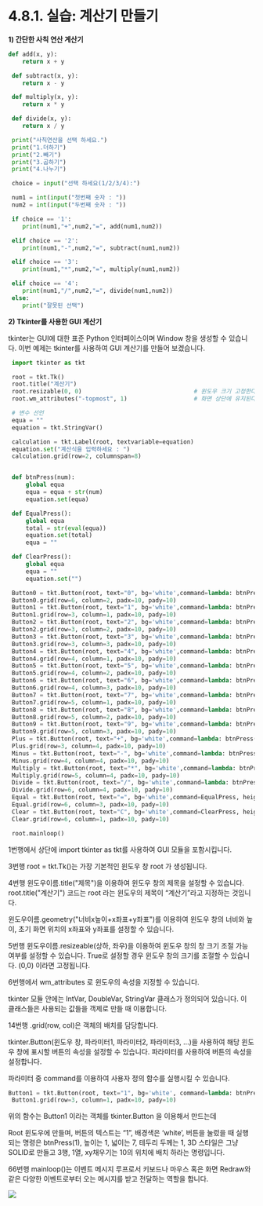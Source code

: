 # 4.8.1.     실습: 계산기 만들기

**1\)    간단한 사칙 연산 계산기**

```python
def add(x, y):
    return x + y

 def subtract(x, y):
    return x - y

 def multiply(x, y):
    return x * y

 def divide(x, y):
    return x / y

 print("사칙연산을 선택 하세요.")
 print("1.더하기")
 print("2.빼기")
 print("3.곱하기")
 print("4.나누기")

 choice = input("선택 하세요(1/2/3/4):")

 num1 = int(input("첫번째 숫자 : "))
 num2 = int(input("두번째 숫자 : "))

 if choice == '1':
    print(num1,"+",num2,"=", add(num1,num2))

 elif choice == '2':
    print(num1,"-",num2,"=", subtract(num1,num2))

 elif choice == '3':
    print(num1,"*",num2,"=", multiply(num1,num2))

 elif choice == '4':
    print(num1,"/",num2,"=", divide(num1,num2))
 else:
    print("잘못된 선택")
```

  
**2\)    Tkinter를 사용한 GUI 계산기**

tkinter는 GUI에 대한 표준 Python 인터페이스이며 Window 창을 생성할 수 있습니다. 이번 예제는 tkinter를 사용하여 GUI 계산기를 만들어 보겠습니다.

```python
 import tkinter as tkt

 root = tkt.Tk()
 root.title("계산기")
 root.resizable(0, 0)                                # 윈도우 크기 고정한다
 root.wm_attributes("-topmost", 1)                   # 화면 상단에 유지된다.

 # 변수 선언
 equa = ""
 equation = tkt.StringVar()

 calculation = tkt.Label(root, textvariable=equation)
 equation.set("계산식을 입력하세요 : ")
 calculation.grid(row=2, columnspan=8)


 def btnPress(num):
     global equa
     equa = equa + str(num)
     equation.set(equa)

 def EqualPress():
     global equa
     total = str(eval(equa))
     equation.set(total)
     equa = ""

 def ClearPress():
     global equa
     equa = ""
     equation.set("")

 Button0 = tkt.Button(root, text="0", bg='white',command=lambda: btnPress(0), height=1, width=7, borderwidth=1, relief=tkt.SOLID)
 Button0.grid(row=6, column=2, padx=10, pady=10)
 Button1 = tkt.Button(root, text="1", bg='white',command=lambda: btnPress(1), height=1, width=7, borderwidth=1, relief=tkt.SOLID)
 Button1.grid(row=3, column=1, padx=10, pady=10)
 Button2 = tkt.Button(root, text="2", bg='white',command=lambda: btnPress(2), height=1, width=7, borderwidth=1, relief=tkt.SOLID)
 Button2.grid(row=3, column=2, padx=10, pady=10)
 Button3 = tkt.Button(root, text="3", bg='white',command=lambda: btnPress(3), height=1, width=7, borderwidth=1, relief=tkt.SOLID)
 Button3.grid(row=3, column=3, padx=10, pady=10)
 Button4 = tkt.Button(root, text="4", bg='white',command=lambda: btnPress(4), height=1, width=7, borderwidth=1, relief=tkt.SOLID)
 Button4.grid(row=4, column=1, padx=10, pady=10)
 Button5 = tkt.Button(root, text="5", bg='white',command=lambda: btnPress(5), height=1, width=7, borderwidth=1, relief=tkt.SOLID)
 Button5.grid(row=4, column=2, padx=10, pady=10)
 Button6 = tkt.Button(root, text="6", bg='white',command=lambda: btnPress(6), height=1, width=7, borderwidth=1, relief=tkt.SOLID)
 Button6.grid(row=4, column=3, padx=10, pady=10)
 Button7 = tkt.Button(root, text="7", bg='white',command=lambda: btnPress(7), height=1, width=7, borderwidth=1, relief=tkt.SOLID)
 Button7.grid(row=5, column=1, padx=10, pady=10)
 Button8 = tkt.Button(root, text="8", bg='white',command=lambda: btnPress(8), height=1, width=7, borderwidth=1, relief=tkt.SOLID)
 Button8.grid(row=5, column=2, padx=10, pady=10)
 Button9 = tkt.Button(root, text="9", bg='white',command=lambda: btnPress(9), height=1, width=7, borderwidth=1, relief=tkt.SOLID)
 Button9.grid(row=5, column=3, padx=10, pady=10)
 Plus = tkt.Button(root, text="+", bg='white',command=lambda: btnPress("+"), height=1, width=7, borderwidth=1, relief=tkt.SOLID)
 Plus.grid(row=3, column=4, padx=10, pady=10)
 Minus = tkt.Button(root, text="-", bg='white',command=lambda: btnPress("-"), height=1, width=7, borderwidth=1, relief=tkt.SOLID)
 Minus.grid(row=4, column=4, padx=10, pady=10)
 Multiply = tkt.Button(root, text="*", bg='white',command=lambda: btnPress("*"), height=1, width=7, borderwidth=1, relief=tkt.SOLID)
 Multiply.grid(row=5, column=4, padx=10, pady=10)
 Divide = tkt.Button(root, text="/", bg='white',command=lambda: btnPress("/"), height=1, width=7, borderwidth=1, relief=tkt.SOLID)
 Divide.grid(row=6, column=4, padx=10, pady=10)
 Equal = tkt.Button(root, text="=", bg='white',command=EqualPress, height=1, width=7, borderwidth=1, relief=tkt.SOLID)
 Equal.grid(row=6, column=3, padx=10, pady=10)
 Clear = tkt.Button(root, text="C", bg='white',command=ClearPress, height=1, width=7, borderwidth=1, relief=tkt.SOLID)
 Clear.grid(row=6, column=1, padx=10, pady=10)

 root.mainloop()
```

1번행에서 상단에 import tkinter as tkt를 사용하여 GUI 모듈을 포함시킵니다.

3번행 root = tkt.Tk\(\)는 가장 기본적인 윈도우 창 root 가 생성됩니다.

4번행 윈도우이름.title\("제목"\)을 이용하여 윈도우 창의 제목을 설정할 수 있습니다. root.title\("계산기"\) 코드는 root 라는 윈도우의 제목이 “계산기”라고 지정하는 것입니다.

윈도우이름.geometry\("너비x높이+x좌표+y좌표"\)를 이용하여 윈도우 창의 너비와 높이, 초기 화면 위치의 x좌표와 y좌표를 설정할 수 있습니다.

5번행 윈도우이름.resizeable\(상하, 좌우\)을 이용하여 윈도우 창의 창 크기 조절 가능 여부를 설정할 수 있습니다. True로 설정할 경우 윈도우 창의 크기를 조절할 수 있습니다. \(0,0\) 이라면 고정됩니다.

6번행에서 wm\_attributes 로 윈도우의 속성을 지정할 수 있습니다.

tkinter 모듈 안에는 IntVar, DoubleVar, StringVar 클래스가 정의되어 있습니다. 이 클래스들은 사용되는 값들을 객제로 만들 때 이용합니다.

14번행 .grid\(row, col\)은 객체의 배치를 담당합니다.

tkinter.Button\(윈도우 창, 파라미터1, 파라미터2, 파라미터3, ...\)을 사용하여 해당 윈도우 창에 표시할 버튼의 속성을 설정할 수 있습니다. 파라미터를 사용하여 버튼의 속성을 설정합니다.

파라미터 중 command를 이용하여 사용자 정의 함수를 실행시킬 수 있습니다.

```python
Button1 = tkt.Button(root, text="1", bg='white', command=lambda: btnPress(1), height=1, width=7, borderwidth=1, relief=tkt.SOLID)
 Button1.grid(row=3, column=1, padx=10, pady=10)
```

위의 함수는 Button1 이라는 객체를 tkinter.Button 을 이용해서 만드는데

Root 윈도우에 만들며, 버튼의 텍스트는 “1”, 배경색은 ‘white’, 버튼을 눌렀을 때 실행되는 명령은 btnPress\(1\), 높이는 1, 넓이는 7, 테두리 두께는 1, 3D 스타일은 그냥 SOLID로 만들고 3행, 1열, xy채우기는 10의 위치에 배치 하라는 명령입니다.

66번행 mainloop\(\)는 이벤트 메시지 루프로서 키보드나 마우스 혹은 화면 Redraw와 같은 다양한 이벤트로부터 오는 메시지를 받고 전달하는 역할을 합니다.

![](../../.gitbook/assets/3841.png)



